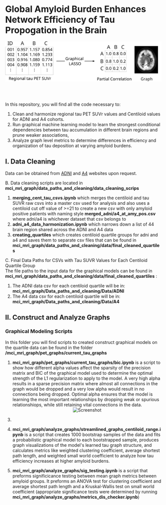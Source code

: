 # Global Amyloid Burden Enhances Network Efficiency of Tau Propogation in the Brain
<div style="text-align:center;">
    <img src="graphical_lasso_schematic-1.png" alt="Screenshot">
</div>

<br></br>

In this repository, you will find all the code necessary to:  
1. Clean and harmonize regional tau PET SUVr values and Centiloid values for ADNI and A4 cohorts.  
2. Run graphical machine learning model to learn the strongest conditional dependencies between tau accumulation in different brain regions and prune weaker associations,  
3. Analyze graph level metrics to determine differences in efficiency and organization of tau deposition at varying amyloid burdens.   

## I. Data Cleaning  
Data can be obtained from [ADNI](https://adni.loni.usc.edu/data-samples/access-data/) and [A4](https://a4study.org/) websites upon request. 
   
B. Data cleaning scripts are located in **mci_mri_graph/data_paths_and_cleaning/data_cleaning_scrips** <br>

   1. **merging_cent_tau_csvs.ipynb** which merges the centiloid and tau SUVR raw csvs into a master csv used for analysis and also uses a centiloid cut off value of >=21 to create a new csv with only amyloid positive patients with naming style **merged_adni/a4_at_amy_pos.csv** where adni/a4 is whichever dataset that csv belongs to <br>
   2. **adni_a4_data_harmonization.ipynb**
   which narrows down a list of 44 brain region shared across the ADNI and A4 data <br>
   4. **creating_quartiles** which creates centiloid quartile groups for adni and a4 and saves them to separate csv files that can be found in **mci_mri_graph/data_paths_and_cleaning/data/final_cleaned_quartiles** 

C. Final Data Paths for CSVs with Tau SUVR Values for Each Centiloid Quartile Group <br>
The file paths to the input data for the graphical models can be found in **mci_mri_graph/data_paths_and_cleaning/data/final_cleaned_quartiles** :  <br>
   1. The ADNI data csv for each centiloid quartile will be in: **mci_mri_graph/Data_paths_and_cleaning/Data/ADNI**   <br>
   2. The A4 data csv for each centiloid quartile will be in:  **mci_mri_graph/Data_paths_and_cleaning/Data/A4**  <br>

## II. Construct and Analyze Graphs 

### Graphical Modeling Scripts 
In this folder you will find scripts to created construct graphical models on the quartile data can be found in the folder **/mci_mri_graph/pet_graphs/current_tau_graphs** <br> 
   1. **mci_mri_graph/pet_graphs/current_tau_graphs/bic.ipynb** is a script to show how different alpha values affect the sparsity of the precision matrix and BIC of the graphical model used to determine the optimal strength of the L1 regularization to apply to the model. A very high alpha results in a sparse precision matrix where almost all connections in the graph would be dropped and a very low alpha would result in no connections being dropped. Optimal alpha ensures that the model is learning the most important relationships by dropping weak or spurious relationshiops, while still retaining vital connections in the data.
    <div style="text-align:center;">
    <img src="non_zero_frac_bic-1.png" alt="Screenshot">
</div>
      
   3. 

   4. **mci_mri_graph/analyze_graphs/streamlined_graphs_centiloid_range.ipynb** is a script that creates 1000 bootstrap samples of the data and fits a probabilistic graphical model to each bootstrapped sample, produces graph visualizations of the model's learned tau graph structure, and calculates metrics like weighted clustering coefficient, average shortest path length, and weighted small world coefficient to analyze how tau efficiency increases at higher amyloid burdens. 
   5. **mci_mri_graph/analyze_graphs/sig_testing.ipynb** is a script that preforms significicance testing between mean graph metrics between amyloid groups. It preforms an ANOVA test for clustering coefficient and average shortest path length and a Kruskal-Wallis test on small world coefficient (appropriate significance tests were determined by running **mci_mri_graph/analyze_graphs/metrics_dis_checker.ipynb**)




